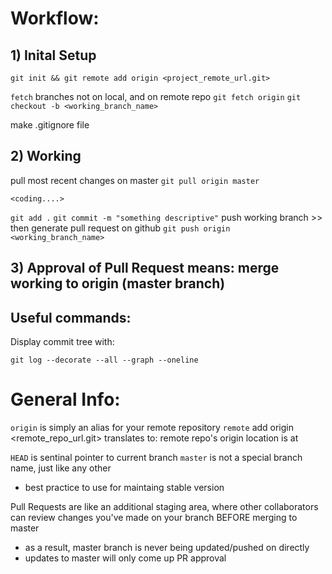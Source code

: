 # Workflow:

## 1) Inital Setup
`git init && git remote add origin <project_remote_url.git>`

`fetch` branches not on local, and on remote repo
`git fetch origin`
`git checkout -b <working_branch_name>`

make .gitignore file

## 2) Working

pull most recent changes on master
`git pull origin master`

`<coding....>`

`git add .`
`git commit -m "something descriptive"`
push working branch >> then generate pull request on github
`git push origin <working_branch_name>`

## 3) Approval of Pull Request means: merge working to origin (master branch)



## Useful commands:

Display commit tree with: 
```
git log --decorate --all --graph --oneline
```

# General Info:
`origin` is simply an alias for your remote repository
`remote` add origin <remote_repo_url.git>
translates to: remote repo's origin location is at 

`HEAD` is sentinal pointer to current branch
`master` is not a special branch name, just like any other
- best practice to use for maintaing stable version


Pull Requests are like an additional staging area, where other collaborators 
can review changes you've made on your branch BEFORE merging to master
- as a result, master branch is never being updated/pushed on directly
- updates to master will only come up PR approval 





